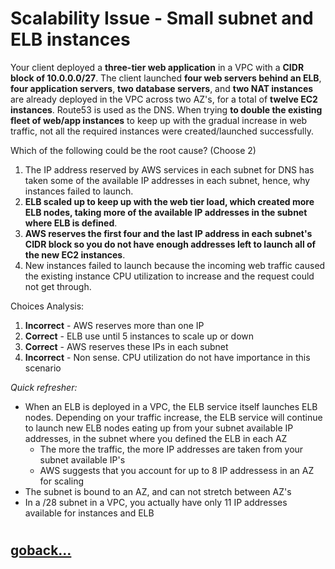 # Scalability Issue - Small subnet and ELB instances

Your client deployed a **three-tier web application** in a VPC with a **CIDR block of 10.0.0.0/27**. The client launched **four web servers behind an ELB**, **four application servers**, **two database servers**, and **two NAT instances** are already deployed in the VPC across two AZ's, for a total of **twelve EC2 instances**. Route53 is used as the DNS. When trying **to double the existing fleet of web/app instances** to keep up with the gradual increase in web traffic, not all the required instances were created/launched successfully.

Which of the following could be the root cause? (Choose 2)

1. The IP address reserved by AWS services in each subnet for DNS has taken some of the available IP addresses in each subnet, hence, why instances failed to launch.
2. **ELB scaled up to keep up with the web tier load, which created more ELB nodes, taking more of the available IP addresses in the subnet where ELB is defined**.
3. **AWS reserves the first four and the last IP address in each subnet's CIDR block so you do not have enough addresses left to launch all of the new EC2 instances**.
4. New instances failed to launch because the incoming web traffic caused the existing instance CPU utilization to increase and the request could not get through.

Choices Analysis:

1. **Incorrect** - AWS reserves more than one IP 
2. **Correct** - ELB use until 5 instances to scale up or down
3. **Correct** - AWS reserves these IPs in each subnet
4. **Incorrect** - Non sense. CPU utilization do not have importance in this scenario

_Quick refresher:_
- When an ELB is deployed in a VPC, the ELB service itself launches ELB nodes. Depending on your traffic increase, the ELB service will continue to launch new ELB nodes eating up from your subnet available IP addresses, in the subnet where you defined the ELB in each AZ
    - The more the traffic, the more IP addresses are taken from your subnet available IP's
    - AWS suggests that you account for up to 8 IP addressess in an AZ for scaling
- The subnet is bound to an AZ, and can not stretch between AZ's
- In a /28 subnet in a VPC, you actually have only 11 IP addresses available for instances and ELB

#
## [goback...](./index.md)